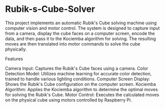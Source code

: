 # Rubik-s-Cube-Solver

This project implements an automatic Rubik's Cube solving machine using computer vision and motor control. The system is designed to capture input from a camera, display the cube faces on a computer screen, encode the data, and then pass it to the Kociemba algorithm for solving. The resulting moves are then translated into motor commands to solve the cube physically.

Features

Camera Input: Captures the Rubik's Cube faces using a camera.
Color Detection Model: Utilizes machine learning for accurate color detection, trained to handle various lighting conditions.
Computer Screen Display: Shows the Rubik's Cube configuration on the computer screen.
Kociemba Algorithm: Applies the Kociemba algorithm to determine the optimal moves for solving the Rubik's Cube.
Motor Control: Executes the calculated moves on the physical cube using motors controlled by Raspberry Pi.
